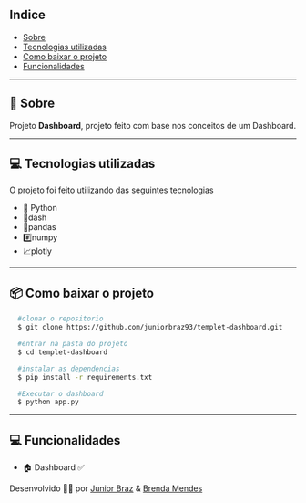 ## Indice

- [Sobre](#-sobre)
- [Tecnologias utilizadas](#-tecnologias-utilizadas)
- [Como baixar o projeto](#-como-baixar-o-projeto)
- [Funcionalidades](#-Funcionalidades)

---

## 🤔 Sobre

Projeto **Dashboard**, projeto feito com base nos conceitos de um Dashboard.

---

## 💻 Tecnologias utilizadas

O projeto foi feito utilizando das seguintes tecnologias

- 🐍 Python
- 💨dash
- 🐼pandas
- #️⃣numpy
- 📈plotly

---

## 📦 Como baixar o projeto

```bash
  #clonar o repositorio
  $ git clone https://github.com/juniorbraz93/templet-dashboard.git

  #entrar na pasta do projeto
  $ cd templet-dashboard

  #instalar as dependencias
  $ pip install -r requirements.txt

  #Executar o dashboard
  $ python app.py

```

---

## 💻 Funcionalidades

- 🏠 Dashboard ✅

Desenvolvido 🧑‍💻 por [Junior Braz](https://github.com/juniorbraz93) & [Brenda Mendes](https://github.com/brxndas)
